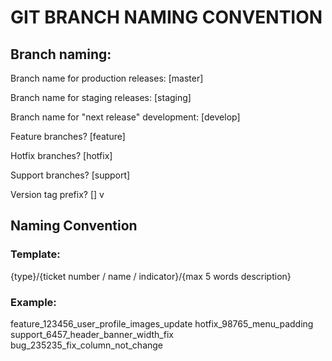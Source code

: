 # GIT BRANCH NAMING CONVENTION

## Branch naming:

Branch name for production releases: [master] 

Branch name for staging releases: [staging] 

Branch name for "next release" development: [develop]

Feature branches? [feature]  

Hotfix branches? [hotfix] 

Support branches? [support] 

Version tag prefix? [] v

## Naming Convention

### Template:

{type}/{ticket number / name / indicator}/{max 5 words description}

### Example:

feature_123456_user_profile_images_update
hotfix_98765_menu_padding
support_6457_header_banner_width_fix
bug_235235_fix_column_not_change